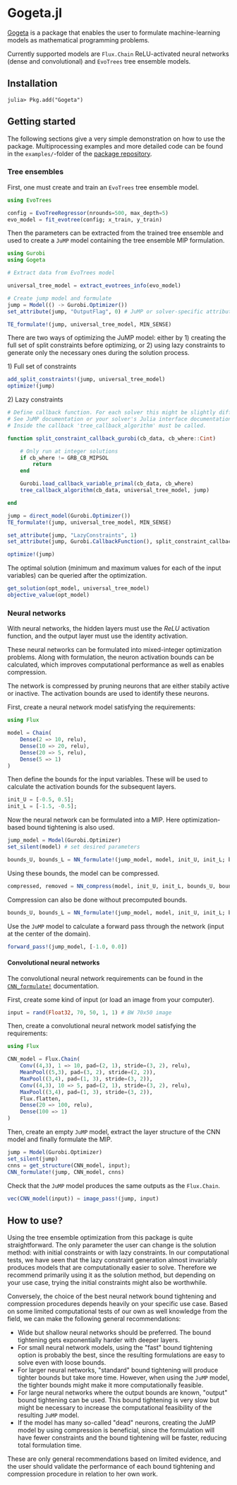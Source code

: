# Gogeta.jl

[Gogeta](https://gamma-opt.github.io/Gogeta.jl/) is a package that enables the user to formulate machine-learning models as mathematical programming problems.

Currently supported models are `Flux.Chain` ReLU-activated neural networks (dense and convolutional) and `EvoTrees` tree ensemble models.

## Installation
```julia-repl
julia> Pkg.add("Gogeta")
```

## Getting started

The following sections give a very simple demonstration on how to use the package. 
Multiprocessing examples and more detailed code can be found in the `examples/`-folder of the [package repository](https://github.com/gamma-opt/Gogeta.jl).

### Tree ensembles

First, one must create and train an `EvoTrees` tree ensemble model.

```julia
using EvoTrees

config = EvoTreeRegressor(nrounds=500, max_depth=5)
evo_model = fit_evotree(config; x_train, y_train)
```

Then the parameters can be extracted from the trained tree ensemble and used to create a `JuMP` model containing the tree ensemble MIP formulation.

```julia
using Gurobi
using Gogeta

# Extract data from EvoTrees model

universal_tree_model = extract_evotrees_info(evo_model)

# Create jump model and formulate
jump = Model(() -> Gurobi.Optimizer())
set_attribute(jump, "OutputFlag", 0) # JuMP or solver-specific attributes can be changed

TE_formulate!(jump, universal_tree_model, MIN_SENSE)
```

There are two ways of optimizing the JuMP model: either by 1) creating the full set of split constraints before optimizing, or 2) using lazy constraints to generate only the necessary ones during the solution process.

1\) Full set of constraints

```julia
add_split_constraints!(jump, universal_tree_model)
optimize!(jump)
```

2\) Lazy constraints

```julia
# Define callback function. For each solver this might be slightly different.
# See JuMP documentation or your solver's Julia interface documentation.
# Inside the callback 'tree_callback_algorithm' must be called.

function split_constraint_callback_gurobi(cb_data, cb_where::Cint)

    # Only run at integer solutions
    if cb_where != GRB_CB_MIPSOL
        return
    end

    Gurobi.load_callback_variable_primal(cb_data, cb_where)
    tree_callback_algorithm(cb_data, universal_tree_model, jump)

end

jump = direct_model(Gurobi.Optimizer())
TE_formulate!(jump, universal_tree_model, MIN_SENSE)

set_attribute(jump, "LazyConstraints", 1)
set_attribute(jump, Gurobi.CallbackFunction(), split_constraint_callback_gurobi)

optimize!(jump)
```

The optimal solution (minimum and maximum values for each of the input variables) can be queried after the optimization.

```julia
get_solution(opt_model, universal_tree_model)
objective_value(opt_model)
```

### Neural networks

With neural networks, the hidden layers must use the $ReLU$ activation function, and the output layer must use the identity activation.

These neural networks can be formulated into mixed-integer optimization problems. 
Along with formulation, the neuron activation bounds can be calculated, which improves computational performance as well as enables compression.

The network is compressed by pruning neurons that are either stabily active or inactive. The activation bounds are used to identify these neurons.

First, create a neural network model satisfying the requirements:

```julia
using Flux

model = Chain(
    Dense(2 => 10, relu),
    Dense(10 => 20, relu),
    Dense(20 => 5, relu),
    Dense(5 => 1)
)
```

Then define the bounds for the input variables. These will be used to calculate the activation bounds for the subsequent layers.

```julia
init_U = [-0.5, 0.5];
init_L = [-1.5, -0.5];
```

Now the neural network can be formulated into a MIP. Here optimization-based bound tightening is also used.

```julia
jump_model = Model(Gurobi.Optimizer)
set_silent(model) # set desired parameters

bounds_U, bounds_L = NN_formulate!(jump_model, model, init_U, init_L; bound_tightening="standard")
```

Using these bounds, the model can be compressed.

```julia
compressed, removed = NN_compress(model, init_U, init_L, bounds_U, bounds_L)
```

Compression can also be done without precomputed bounds.

```julia
bounds_U, bounds_L = NN_formulate!(jump_model, model, init_U, init_L; bound_tightening="standard", compress=true)
```

Use the `JuMP` model to calculate a forward pass through the network (input at the center of the domain).

```julia
forward_pass!(jump_model, [-1.0, 0.0])
```

#### Convolutional neural networks

The convolutional neural network requirements can be found in the [`CNN_formulate!`](@ref) documentation.

First, create some kind of input (or load an image from your computer).

```julia
input = rand(Float32, 70, 50, 1, 1) # BW 70x50 image
```

Then, create a convolutional neural network model satisfying the requirements:

```julia
using Flux

CNN_model = Flux.Chain(
    Conv((4,3), 1 => 10, pad=(2, 1), stride=(3, 2), relu),
    MeanPool((5,3), pad=(3, 2), stride=(2, 2)),
    MaxPool((3,4), pad=(1, 3), stride=(3, 2)),
    Conv((4,3), 10 => 5, pad=(2, 1), stride=(3, 2), relu),
    MaxPool((3,4), pad=(1, 3), stride=(3, 2)),
    Flux.flatten,
    Dense(20 => 100, relu),
    Dense(100 => 1)
)
```

Then, create an empty `JuMP` model, extract the layer structure of the CNN model and finally formulate the MIP.

```julia
jump = Model(Gurobi.Optimizer)
set_silent(jump)
cnns = get_structure(CNN_model, input);
CNN_formulate!(jump, CNN_model, cnns)
```

Check that the `JuMP` model produces the same outputs as the `Flux.Chain`.

```julia
vec(CNN_model(input)) ≈ image_pass!(jump, input)
```

## How to use?

Using the tree ensemble optimization from this package is quite straightforward. The only parameter the user can change is the solution method: with initial constraints or with lazy constraints.
In our computational tests, we have seen that the lazy constraint generation almost invariably produces models that are computationally easier to solve. 
Therefore we recommend primarily using it as the solution method, but depending on your use case, trying the initial constraints might also be worthwhile.

Conversely, the choice of the best neural network bound tightening and compression procedures depends heavily on your specific use case. 
Based on some limited computational tests of our own as well knowledge from the field, we can make the following general recommendations:

* Wide but shallow neural networks should be preferred. The bound tightening gets exponentially harder with deeper layers.
* For small neural network models, using the "fast" bound tightening option is probably the best, since the resulting formulations are easy to solve even with loose bounds.
* For larger neural networks, "standard" bound tightening will produce tighter bounds but take more time. However, when using the `JuMP` model, the tighter bounds might make it more computationally feasible.
* For large neural networks where the output bounds are known, "output" bound tightening can be used. This bound tightening is very slow but might be necessary to increase the computational feasibility of the resulting `JuMP` model.
* If the model has many so-called "dead" neurons, creating the JuMP model by using compression is beneficial, since the formulation will have fewer constraints and the bound tightening will be faster, reducing total formulation time.

These are only general recommendations based on limited evidence, and the user should validate the performance of each bound tightening and compression procedure in relation to her own work.